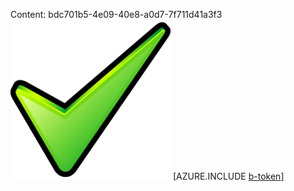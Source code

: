 Content: bdc701b5-4e09-40e8-a0d7-7f711d41a3f3![image](25213bd1-e3a8-46d1-8530-7609622af86d.png)
[AZURE.INCLUDE [b-token](98217482-4ec3-47df-b1f4-14b6af642cba.md)]
